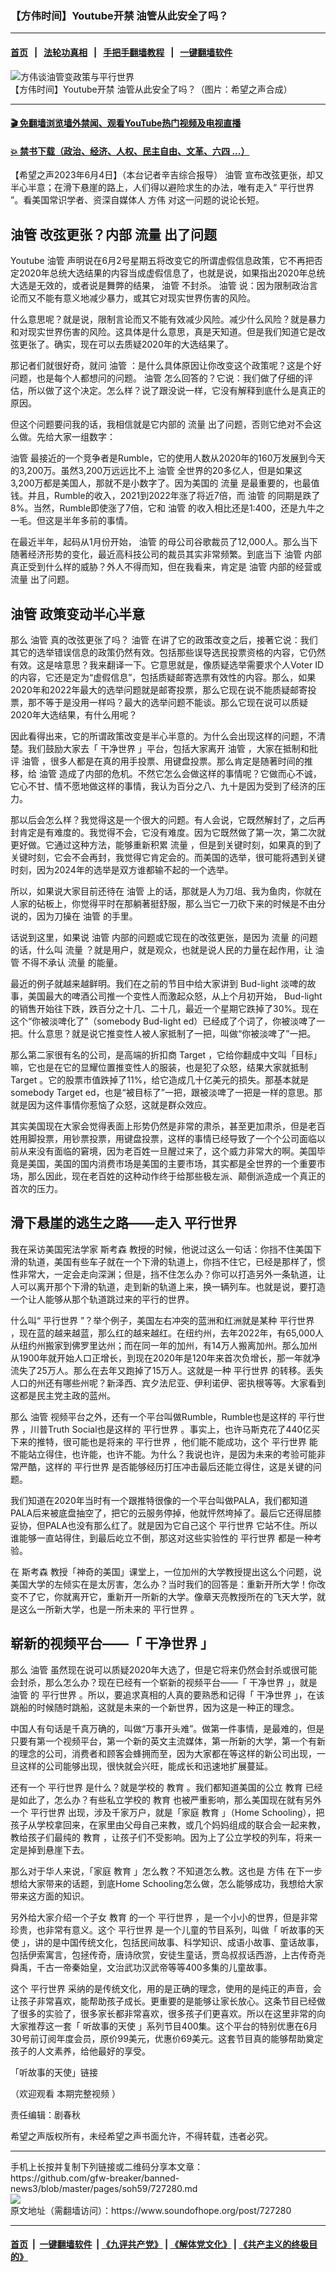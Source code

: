 ### 【方伟时间】Youtube开禁  油管从此安全了吗？
------------------------

#### [首页](https://github.com/gfw-breaker/banned-news3/blob/master/README.md) &nbsp;&nbsp;|&nbsp;&nbsp; [法轮功真相](https://github.com/begood0513/basic/blob/master/README.md)  &nbsp;&nbsp;|&nbsp;&nbsp; [手把手翻墙教程](https://github.com/gfw-breaker/guides/wiki)  &nbsp;&nbsp;|&nbsp;&nbsp; [一键翻墙软件](https://github.com/gfw-breaker/nogfw/blob/master/README.md)  



<div><img alt="方伟谈油管变政策与平行世界" src="https://img.soundofhope.org/2023-06/672-1685905110567.jpg"/>
<br/><figcaption class="caption">
 【方伟时间】Youtube开禁  油管从此安全了吗？（图片：希望之声合成）
</figcaption></div><hr/>

#### [ 🎬  免翻墙浏览墙外禁闻、观看YouTube热门视频及电视直播](https://github.com/gfw-breaker/HelloWorld)

#### [ 💥  禁书下载（政治、经济、人权、民主自由、文革、六四 ...）](https://github.com/gfw-breaker/books/blob/master/README.md)

<div><div class="Content__Wrapper sc-1bvya0-0 elmmKw article_body" data-checkusr="" itemprop="articleBody">
 <div id="post_place_1">
 </div>
 <p class="meta-top">
  <span class="meta">
   【希望之声2023年6月4日】（本台记者辛吉综合报导）
  </span>
  <ok href="/term/124013">
   油管
  </ok>
  宣布改弦更张，却又半心半意；在滑下悬崖的路上，人们得以避险求生的办法，唯有走入“
  <ok href="/term/64348">
   平行世界
  </ok>
  ”。看美国常识学者、资深自媒体人
  <ok href="/term/13885">
   方伟
  </ok>
  对这一问题的说论长短。
 </p>
 <h2>
  <ok href="/term/124013">
   油管
  </ok>
  改弦更张？内部
  <ok href="/term/122585">
   流量
  </ok>
  出了问题
 </h2>
 <p>
  <ok href="/term/18470">
   Youtube
  </ok>
  <ok href="/term/124013">
   油管
  </ok>
  声明说在6月2号星期五将改变它的所谓虚假信息政策，它不再把否定2020年总统大选结果的内容当成虚假信息了，也就是说，如果指出2020年总统大选是无效的，或者说是舞弊的结果，
  <ok href="/term/124013">
   油管
  </ok>
  不封杀。
  <ok href="/term/124013">
   油管
  </ok>
  说：因为限制政治言论而又不能有意义地减少暴力，或其它对现实世界伤害的风险。
 </p>
 <p>
  什么意思呢？就是说，限制言论而又不能有效减少风险。减少什么风险？就是暴力和对现实世界伤害的风险。这具体是什么意思，真是天知道。但是我们知道它是改弦更张了。确实，现在可以去质疑2020年的大选结果了。
 </p>
 <p>
  那记者们就很好奇，就问
  <ok href="/term/124013">
   油管
  </ok>
  ：是什么具体原因让你改变这个政策呢？这是个好问题，也是每个人都想问的问题。
  <ok href="/term/124013">
   油管
  </ok>
  怎么回答的？它说：我们做了仔细的评估，所以做了这个决定。怎么样？说了跟没说一样，它没有解释到底什么是真正的原因。
 </p>
 <p>
  但这个问题要问我的话，我相信就是它内部的
  <ok href="/term/122585">
   流量
  </ok>
  出了问题，否则它绝对不会这么做。先给大家一组数字：
 </p>
 <p>
  <ok href="/term/124013">
   油管
  </ok>
  最接近的一个竞争者是Rumble，它的使用人数从2020年的160万发展到今天的3,200万。虽然3,200万远远比不上
  <ok href="/term/124013">
   油管
  </ok>
  全世界的20多亿人，但是如果这3,200万都是美国人，那就不是小数字了。因为美国的
  <ok href="/term/122585">
   流量
  </ok>
  是最重要的，也最值钱。并且，Rumble的收入，2021到2022年涨了将近7倍，而
  <ok href="/term/124013">
   油管
  </ok>
  的同期是跌了8%。当然，Rumble即使涨了7倍，它和
  <ok href="/term/124013">
   油管
  </ok>
  的收入相比还是1:400，还是九牛之一毛。但这是半年多前的事情。
 </p>
 <p>
  在最近半年，起码从1月份开始，
  <ok href="/term/124013">
   油管
  </ok>
  的母公司谷歌裁员了12,000人。那么当下随著经济形势的变化，最近高科技公司的裁员其实非常频繁。到底当下
  <ok href="/term/124013">
   油管
  </ok>
  内部真正受到什么样的威胁？外人不得而知，但在我看来，肯定是
  <ok href="/term/124013">
   油管
  </ok>
  内部的经营或
  <ok href="/term/122585">
   流量
  </ok>
  出了问题。
 </p>
 <h2>
  <ok href="/term/124013">
   油管
  </ok>
  政策变动半心半意
 </h2>
 <p>
  那么
  <ok href="/term/124013">
   油管
  </ok>
  真的改弦更张了吗？
  <ok href="/term/124013">
   油管
  </ok>
  在讲了它的政策改变之后，接著它说：我们其它的选举错误信息的政策仍然有效。包括那些误导选民投票资格的内容，它仍然有效。这是啥意思？我来翻译一下。它意思就是，像质疑选举需要求个人Voter ID的内容，它还是定为“虚假信息”，包括质疑邮寄选票有效性的内容。那么，如果2020年和2022年最大的选举问题就是邮寄投票，那么它现在说不能质疑邮寄投票，那不等于是没用一样吗？最大的选举问题不能谈。那么它现在说可以质疑2020年大选结果，有什么用呢？
 </p>
 <p>
  因此看得出来，它的所谓政策改变是半心半意的。为什么会出现这样的问题，不清楚。我们鼓励大家去「
  <ok href="/term/753323">
   干净世界
  </ok>
  」平台，包括大家离开
  <ok href="/term/124013">
   油管
  </ok>
  ，大家在抵制和批评
  <ok href="/term/124013">
   油管
  </ok>
  ，很多人都是在真的用手投票、用键盘投票。那么肯定是随著时间的推移，给
  <ok href="/term/124013">
   油管
  </ok>
  造成了内部的危机。不然它怎么会做这样的事情呢？它做而心不诚，它心不甘、情不愿地做这样的事情，我认为百分之八、九十是因为受到了经济的压力。
 </p>
 <p>
  那以后会怎么样？我觉得这是一个很大的问题。有人会说，它既然解封了，之后再封肯定是有难度的。我觉得不会，它没有难度。因为它既然做了第一次，第二次就更好做。它通过这种方法，能够重新积累
  <ok href="/term/122585">
   流量
  </ok>
  ，但是到关键时刻，如果真的到了关键时刻，它会不会再封，我觉得它肯定会的。而美国的选举，很可能将遇到关键时刻，因为2024年的选举是双方谁都输不起的一个选举。
 </p>
 <p>
  所以，如果说大家目前还待在
  <ok href="/term/124013">
   油管
  </ok>
  上的话，那就是人为刀俎、我为鱼肉，你就在人家的砧板上，你觉得平时在那躺著挺舒服，那么当它一刀砍下来的时候是不由分说的，因为刀操在
  <ok href="/term/124013">
   油管
  </ok>
  的手里。
 </p>
 <p>
  话说到这里，如果说
  <ok href="/term/124013">
   油管
  </ok>
  内部的问题或它现在的改弦更张，是因为
  <ok href="/term/122585">
   流量
  </ok>
  的问题的话，什么叫
  <ok href="/term/122585">
   流量
  </ok>
  ？就是用户，就是观众，也就是说人民的力量在起作用，让
  <ok href="/term/124013">
   油管
  </ok>
  不得不承认
  <ok href="/term/122585">
   流量
  </ok>
  的能量。
 </p>
 <p>
  最近的例子就越来越鲜明。我们在之前的节目中给大家讲到
  <ok href="/term/877520">
   Bud-light
  </ok>
  淡啤的故事，美国最大的啤酒公司推一个变性人而激起众怒，从上个月初开始，
  <ok href="/term/877520">
   Bud-light
  </ok>
  的销售开始往下跌，跌百分之十几、二十几，最近一个星期它跌掉了30%。现在这个“你被淡啤化了”（somebody
  <ok href="/term/877520">
   Bud-light
  </ok>
  ed）已经成了个词了，你被淡啤了一把。什么意思？就是说它推变性人被人家抵制了一把，叫做“你被淡啤了”一把。
 </p>
 <p>
  那么第二家很有名的公司，是高端的折扣商
  <ok href="/term/3858">
   Target
  </ok>
  ，它给你翻成中文叫「目标」嘛，它也是在它的显耀位置推变性人的服装，也是犯了众怒，结果大家就抵制
  <ok href="/term/3858">
   Target
  </ok>
  。它的股票市值跌掉了11%，给它造成几十亿美元的损失。那基本就是somebody
  <ok href="/term/3858">
   Target
  </ok>
  ed，也是“被目标了”一把，跟被淡啤了一把是一样的意思。那就是因为这件事情你惹恼了众怒，这就是群众效应。
 </p>
 <p>
  其实美国现在大家会觉得表面上形势仍然是非常的肃杀，甚至更加肃杀，但是老百姓用脚投票，用钞票投票，用键盘投票，这样的事情已经导致了一个个公司面临以前从来没有面临的窘境，因为老百姓一旦醒过来了，这个威力非常大的啊。美国毕竟是美国，美国的国内消费市场是美国的主要市场，其实都是全世界的一个重要市场，那么因此，现在老百姓的这种动作终于给那些极左派、颠倒派造成一个真正的首次的压力。
 </p>
 <h2>
  滑下悬崖的逃生之路——走入
  <ok href="/term/64348">
   平行世界
  </ok>
 </h2>
 <p>
  我在采访美国宪法学家
  <ok href="/term/3003">
   斯考森
  </ok>
  教授的时候，他说过这么一句话：你挡不住美国下滑的轨道，美国有些车子就在一个下滑的轨道上，你挡不住它，已经是那样了，惯性非常大，一定会走向深渊；但是，挡不住怎么办？你可以打造另外一条轨道，让人可以离开那个下滑的轨道，走到新的轨道上来，换一辆列车。也就是说，要打造一个让人能够从那个轨道跳过来的平行的世界。
 </p>
 <p>
  什么叫“
  <ok href="/term/64348">
   平行世界
  </ok>
  ”？举个例子，美国左右冲突的蓝洲和红洲就是某种
  <ok href="/term/64348">
   平行世界
  </ok>
  ，现在蓝的越来越蓝，那么红的越来越红。在纽约州，去年2022年，有65,000人从纽约州搬家到佛罗里达州；而在同一年的加州，有14万人搬离加州。那么加州从1900年就开始人口正增长，到现在2020年是120年来首次负增长，那一年就净流失了25万人。那么在去年又跑掉了15万人。这就是一种
  <ok href="/term/64348">
   平行世界
  </ok>
  的转移。丢失人口的州还有哪些州呢？新泽西、宾夕法尼亚、伊利诺伊、密执根等等。大家看到这都是民主党主政的蓝州。
 </p>
 <p>
  那么
  <ok href="/term/124013">
   油管
  </ok>
  视频平台之外，还有一个平台叫做Rumble，Rumble也是这样的
  <ok href="/term/64348">
   平行世界
  </ok>
  ，川普Truth Social也是这样的
  <ok href="/term/64348">
   平行世界
  </ok>
  。事实上，也许马斯克花了440亿买下来的推特，很可能也是将来的
  <ok href="/term/64348">
   平行世界
  </ok>
  ，他们能不能成功，这个
  <ok href="/term/64348">
   平行世界
  </ok>
  能不能站立得住，也许能，也许不能。为什么？我说也许，是因为未来的考验可能非常严酷，这样的
  <ok href="/term/64348">
   平行世界
  </ok>
  是否能够经历打压冲击最后还能立得住，这是关键的问题。
 </p>
 <p>
  我们知道在2020年当时有一个跟推特很像的一个平台叫做PALA，我们都知道PALA后来被底盘抽空了，把它的云服务停掉，他就怦然垮掉了。最后它还得屈膝妥协，但PALA也没有那么红了。就是因为它自己这个
  <ok href="/term/64348">
   平行世界
  </ok>
  它站不住。所以谁能够一直站得住，到最后屹立不倒，那这对这些实验性的
  <ok href="/term/64348">
   平行世界
  </ok>
  都是一种考验。
 </p>
 <p>
  在
  <ok href="/term/3003">
   斯考森
  </ok>
  教授「神奇的美国」课堂上，一位加州的大学教授提出这么个问题，说美国大学的左倾实在是太厉害，怎么办？当时我们的回答是：重新开所大学！你改变不了它，你就离开它，重新开一所新的大学。像章天亮教授所在的飞天大学，就是这么一所新大学，也是一所未来的
  <ok href="/term/64348">
   平行世界
  </ok>
  。
 </p>
 <h2>
  崭新的视频平台——「
  <ok href="https://www.ganjing.com/zh-TW">
   干净世界
  </ok>
  」
 </h2>
 <p>
  那么
  <ok href="/term/124013">
   油管
  </ok>
  虽然现在说可以质疑2020年大选了，但是它将来仍然会封杀或很可能会封杀，那么怎么办？现在已经有一个崭新的视频平台——「
  <ok href="/term/753323">
   干净世界
  </ok>
  」，就是
  <ok href="/term/124013">
   油管
  </ok>
  的
  <ok href="/term/64348">
   平行世界
  </ok>
  。所以，要追求真相的人真的要熟悉和记得「
  <ok href="/term/753323">
   干净世界
  </ok>
  」，在该跳船的时候随时跳船，这就是未来的一个新世界，因为这是一种正的理念。
 </p>
 <p>
  中国人有句话是千真万确的，叫做“万事开头难”。做第一件事情，是最难的，但是只要有第一个视频平台，第一个新的英文主流媒体，第一所新的大学，第一个有新的理念的公司，消费者和顾客会蜂拥而至，因为大家都在等这样的新公司出现，一旦这样的公司能够出现，很快就会兴旺，能成长和迅速地扩展蔓延。
 </p>
 <p>
  还有一个
  <ok href="/term/64348">
   平行世界
  </ok>
  是什么？就是学校的
  <ok href="/term/5732">
   教育
  </ok>
  。我们都知道美国的公立
  <ok href="/term/5732">
   教育
  </ok>
  已经是如此了，怎么办？有些私立学校的
  <ok href="/term/5732">
   教育
  </ok>
  也被严重影响，那么美国现在就有另外一个
  <ok href="/term/64348">
   平行世界
  </ok>
  出现，涉及千家万户，就是「家庭
  <ok href="/term/5732">
   教育
  </ok>
  」（Home Schooling），把孩子从学校拿回来，在家里由父母自己来教，或几个妈妈组成的联合会一起来教，教给孩子们最纯的
  <ok href="/term/5732">
   教育
  </ok>
  ，让孩子们不受影响。因为上了公立学校的列车，将来一定是掉到悬崖下去。
 </p>
 <p>
  那么对于华人来说，「家庭
  <ok href="/term/5732">
   教育
  </ok>
  」怎么教？不知道怎么教。这也是
  <ok href="/term/13885">
   方伟
  </ok>
  在下一步想给大家带来的话题，到底Home Schooling怎么做，怎么能够成功，我想给大家带来这方面的知识。
 </p>
 <p>
  另外给大家介绍一个子女
  <ok href="/term/5732">
   教育
  </ok>
  的一个
  <ok href="/term/64348">
   平行世界
  </ok>
  ，是一个小小的世界，但是非常珍贵，也非常有意义。这个
  <ok href="/term/64348">
   平行世界
  </ok>
  是一个儿童的节目系列，叫做「
  <ok href="/term/810315">
   听故事的天使
  </ok>
  」，讲的是中国传统文化，包括民间故事、科学知识、成语小故事、童话故事，包括伊索寓言，包拯传奇，唐诗欣赏，安徒生童话，贾岛叔叔话西游，上古传奇尧舜禹，千古一帝秦始皇，文治武功汉武帝等等400多集的儿童故事。
 </p>
 <p>
  这个
  <ok href="/term/64348">
   平行世界
  </ok>
  采纳的是传统文化，用的是正确的理念，使用的是纯正的声音，会让孩子非常喜欢，能帮助孩子成长。更重要的是能够让家长放心。这条节目已经做了很多的实验了，很多家长都非常喜欢，很多孩子们更喜欢。所以在这里非常的向大家推荐这一套「
  <ok href="/term/810315">
   听故事的天使
  </ok>
  」系列节目400集。这个平台的特别优惠在6月30号前订阅年度会员，原价99美元，优惠价69美元。这套节目真的能够帮助奠定孩子的人文素养，给他最好的享受。
 </p>
 <p>
  <ok href="https://purespring.tv/%E8%81%BD%E6%95%85%E4%BA%8B%E7%9A%84%E5%A4%A9%E4%BD%BF?c=fangwei-gushi-2023">
   「听故事的天使」链接
  </ok>
 </p>
 <p>
  （欢迎观看
  <ok href="https://www.ganjing.com/zh-TW/live/1ft877raiqmzXPqmEjuuZfssx1pd1c">
   本期完整视频
  </ok>
  ）
 </p>
 <p class="meta-btm">
  责任编辑：剧春秋
 </p>
 <p class="meta-btm">
  希望之声版权所有，未经希望之声书面允许，不得转载，违者必究。
 </p>
</div>
</div>
<hr/>
手机上长按并复制下列链接或二维码分享本文章：<br/>
https://github.com/gfw-breaker/banned-news3/blob/master/pages/soh59/727280.md <br/>
<a href='https://github.com/gfw-breaker/banned-news3/blob/master/pages/soh59/727280.md'><img src='https://github.com/gfw-breaker/banned-news3/blob/master/pages/soh59/727280.md.png'/></a> <br/>
原文地址（需翻墙访问）：https://www.soundofhope.org/post/727280


------------------------
#### [首页](https://github.com/gfw-breaker/banned-news3/blob/master/README.md) &nbsp;|&nbsp; [一键翻墙软件](https://github.com/gfw-breaker/nogfw/blob/master/README.md) &nbsp;| [《九评共产党》](https://github.com/gfw-breaker/9ping.md/blob/master/README.md#九评之一评共产党是什么) | [《解体党文化》](https://github.com/gfw-breaker/jtdwh.md/blob/master/README.md) | [《共产主义的终极目的》](https://github.com/gfw-breaker/gczydzjmd.md/blob/master/README.md)


<img src='http://gfw-breaker.win/banned-news3/pages/soh59/727280.md' width='0px' height='0px'/>